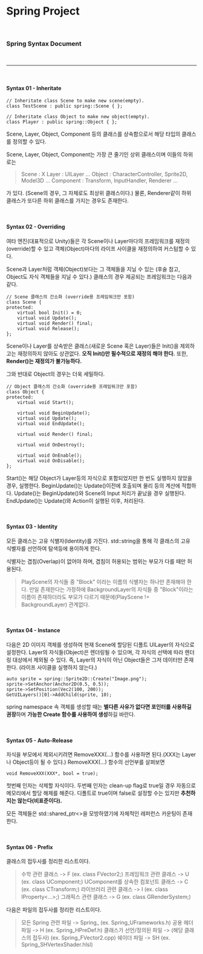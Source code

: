 # Spring Project
<br>

### Spring Syntax Document

<br>

---

<br>

#### Syntax 01 - Inheritate

```
// Inheritate class Scene to make new scene(empty).
class TestScene : public spring::Scene { };

// Inheritate class Object to make new object(empty).
class Player : public spring::Object { };
```

Scene, Layer, Object, Component 등의 클래스를 상속함으로서 해당 타입의 클래스를 정의할 수 있다.

Scene, Layer, Object, Component는 가장 큰 줄기인 상위 클래스이며 이들의 하위로는

>Scene : X
>Layer : UILayer ...
>Object : CharacterController, Sprite2D, Model3D ...
>Component : Transform, InputHandler, Renderer ...

가 있다. (Scene의 경우, 그 자체로도 최상위 클래스이다.) 물론, Renderer같이 하위 클래스가 또다른 하위 클래스를 가지는 경우도 존재한다.

<br>

#### Syntax 02 - Overriding

여타 엔진(대표적으로 Unity)들은 각 Scene이나 Layer마다의 프레임워크를 재정의(override)할 수 있고 객체(Object)마다의 라이프 사이클을 재정의하여 커스텀할 수 있다.

Scene과 Layer처럼 객체(Object)보다는 그 객체들을 지닐 수 있는 (후술 참고, Object도 자식 객체들을 지닐 수 있다.) 클래스의 경우 제공되는 프레임워크는 다음과 같다.

```
// Scene 클래스의 간소화 (override용 프레임워크만 포함)
class Scene {
protected:
    virtual bool Init() = 0;
    virtual void Update();
    virtual void Render() final;
    virtual void Release();
};
```

Scene이나 Layer를 상속받은 클래스(새로운 Scene 혹은 Layer)들은 Init()을 제외하고는 재정의하지 않아도 상관없다. **오직 Init()만 필수적으로 재정의 해야 한다.** 또한, **Render()는 재정의가 불가능하다.**

그와 반대로 Object의 경우는 더욱 세밀하다.

```
// Object 클래스의 간소화 (override용 프레임워크만 포함)
class Object {
protected:
    virtual void Start();
    
    virtual void BeginUpdate();
    virtual void Update();
    virtual void EndUpdate();
    
    virtual void Render() final;
    
    virtual void OnDestroy();
    
    virtual void OnEnable();
    virtual void OnDisable();
};
```

Start()는 해당 Object가 Layer등의 자식으로 포함되었지만 한 번도 실행하지 않았을 경우, 실행한다.
BeginUpdate()는 Update()이전에 호출되며 물리 등의 계산에 적합하다.
Update()는 BeginUpdate()와 Scene의 Input 처리가 끝났을 경우 실행된다.
EndUpdate()는 Update()와 Action이 실행된 이후, 처리된다.

<br>

#### Syntax 03 - Identity

모든 클래스는 고유 식별자(Identity)를 가진다. std::string을 통해 각 클래스의 고유 식별자를 선언하여 탐색등에 용이하게 한다.

식별자는 겹침(Overlap)이 없어야 하며, 겹침이 허용되는 범위는 부모가 다를 때만 허용된다.

>PlayScene의 자식들 중 "Block" 이라는 이름의 식별자는 하나만 존재해야 한다.
>만일 존재한다는 가정하에 BackgroundLayer의 자식들 중 "Block"이라는 이름이 존재하더라도
>부모가 다르기 때문에(PlayScene != BackgroundLayer) 관계없다.

<br>

#### Syntax 04 - Instance

다음은 2D 이미지 객체를 생성하여 현재 Scene에 할당된 디폴트 UILayer의 자식으로 설정한다.
Layer의 자식들(Object)은 렌더링될 수 있으며, 각 자식의 선택에 따라 렌더링 대상에서 제외될 수 있다.
즉, Layer의 자식이 아닌 Object들은 그저 데이터만 존재한다. (라이프 사이클을 실행하지 않는다.)

```
auto sprite = spring::Sprite2D::Create("Image.png");
sprite->SetAnchor(Anchor2D(0.5, 0.5));
sprite->SetPosition(Vec2(100, 200));
GetUILayers()[0]->AddChild(sprite, 10);
```

spring namespace 속 객체를 생성할 때는 **별다른 사유가 없다면 포인터를 사용하길 권장**하며 **가능한 Create 함수를 사용하여 생성**하길 바란다.

<br>

#### Syntax 05 - Auto-Release

자식을 부모에서 제외시키려면 RemoveXXX(...) 함수를 사용하면 된다.(XXX는 Layer나 Object등이 될 수 있다.) RemoveXXX(...) 함수의 선언부를 살펴보면
```
void RemoveXXX(XXX*, bool = true);
```
첫번째 인자는 삭제할 자식이다. 두번째 인자는 clean-up flag로 true일 경우 자동으로 메모리에서 할당 해제를 해준다. 디폴트로 true이며 false로 설정할 수는 있지만 **추천하지는 않는다(비표준이다).**

모든 객체들은 std::shared_ptr<>을 모방하였기에 자체적인 레퍼런스 카운팅이 존재한다.

<br>

#### Syntax 06 - Prefix

클래스의 접두사를 정리한 리스트이다.

> 수학 관련 클래스 -> F  (ex. class FVector2;)
> 프레임워크 관련 클래스 -> U  (ex. class UComponent;)
> UComponent를 상속한 컴포넌트 클래스 -> C  (ex. class CTransform;)
> 라이브러리 관련 클래스 -> I  (ex. class IProperty<...>;)
> 그래픽스 관련 클래스 -> G  (ex. class GRenderSystem;)

다음은 파일의 접두사를 정리한 리스트이다.

> 모든 Spring 관련 파일 -> Spring_  (ex. Spring_UFrameworks.h)
> 공용 헤더 파일 -> H  (ex. Spring_HPreDef.h)
> 클래스가 선언/정의된 파일 -> (해당 클래스의 접두사)  (ex. Spring_FVector2.cpp)
> 쉐이더 파일 -> SH  (ex. Spring_SHVertexShader.hlsl)
